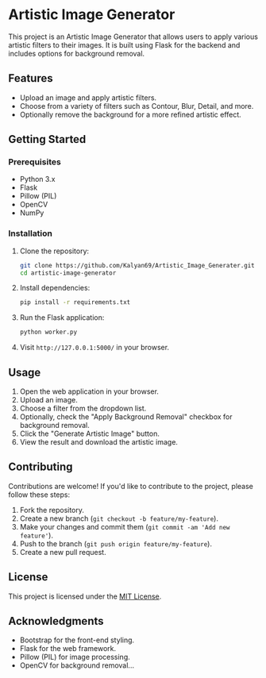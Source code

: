 # Artistic Image Generator

This project is an Artistic Image Generator that allows users to apply various artistic filters to their images. It is built using Flask for the backend and includes options for background removal.

## Features

- Upload an image and apply artistic filters.
- Choose from a variety of filters such as Contour, Blur, Detail, and more.
- Optionally remove the background for a more refined artistic effect.

## Getting Started

### Prerequisites

- Python 3.x
- Flask
- Pillow (PIL)
- OpenCV
- NumPy

### Installation

1. Clone the repository:

    ```bash
    git clone https://github.com/Kalyan69/Artistic_Image_Generater.git
    cd artistic-image-generator
    ```

2. Install dependencies:

    ```bash
    pip install -r requirements.txt
    ```

3. Run the Flask application:

    ```bash
    python worker.py
    ```

4. Visit `http://127.0.0.1:5000/` in your browser.

## Usage

1. Open the web application in your browser.
2. Upload an image.
3. Choose a filter from the dropdown list.
4. Optionally, check the "Apply Background Removal" checkbox for background removal.
5. Click the "Generate Artistic Image" button.
6. View the result and download the artistic image.

## Contributing

Contributions are welcome! If you'd like to contribute to the project, please follow these steps:

1. Fork the repository.
2. Create a new branch (`git checkout -b feature/my-feature`).
3. Make your changes and commit them (`git commit -am 'Add new feature'`).
4. Push to the branch (`git push origin feature/my-feature`).
5. Create a new pull request.

## License

This project is licensed under the [MIT License](LICENSE).

## Acknowledgments

- Bootstrap for the front-end styling.
- Flask for the web framework.
- Pillow (PIL) for image processing.
- OpenCV for background removal...

